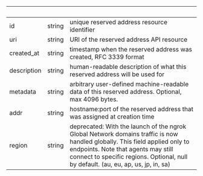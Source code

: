 <!-- Code generated for API Clients. DO NOT EDIT. -->

| &nbsp;      | &nbsp; | &nbsp;                                                                                                                                                                                                                                                 |
| ----------- | ------ | ------------------------------------------------------------------------------------------------------------------------------------------------------------------------------------------------------------------------------------------------------ |
| id          | string | unique reserved address resource identifier                                                                                                                                                                                                            |
| uri         | string | URI of the reserved address API resource                                                                                                                                                                                                               |
| created_at  | string | timestamp when the reserved address was created, RFC 3339 format                                                                                                                                                                                       |
| description | string | human-readable description of what this reserved address will be used for                                                                                                                                                                              |
| metadata    | string | arbitrary user-defined machine-readable data of this reserved address. Optional, max 4096 bytes.                                                                                                                                                       |
| addr        | string | hostname:port of the reserved address that was assigned at creation time                                                                                                                                                                               |
| region      | string | deprecated: With the launch of the ngrok Global Network domains traffic is now handled globally. This field applied only to endpoints. Note that agents may still connect to specific regions. Optional, null by default. (au, eu, ap, us, jp, in, sa) |

